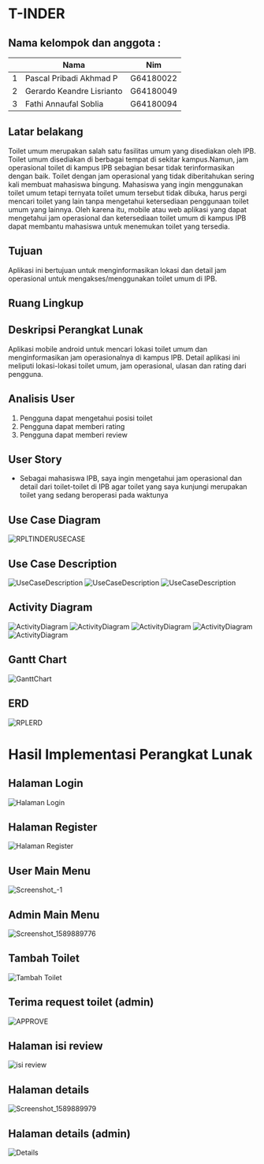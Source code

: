 # T-INDER

## Nama kelompok dan anggota :
<table>
    <thead>
        <tr>
            <th></th>
            <th>Nama</th>
            <th>Nim</th>
        </tr>
    </thead>
    <tbody>
        <tr>
            <td>1</td>
            <td>Pascal Pribadi Akhmad P</td>
            <td>G64180022</td>
        </tr>
        <tr>
            <td>2</td>
            <td>Gerardo Keandre Lisrianto</td>
            <td>G64180049</td>
        </tr>
        <tr>
            <td>3</td>
            <td>Fathi Annaufal Soblia</td>
            <td>G64180094</td>
        </tr>
    </tbody>
</table>

## Latar belakang
Toilet umum merupakan salah satu fasilitas umum yang disediakan oleh IPB. Toilet umum disediakan di berbagai tempat di sekitar kampus.Namun, jam operasional toilet di kampus IPB sebagian besar tidak terinformasikan dengan baik. Toilet dengan jam operasional yang tidak diberitahukan sering kali membuat mahasiswa bingung. Mahasiswa yang ingin menggunakan toilet umum tetapi ternyata toilet umum tersebut tidak dibuka, harus pergi mencari toilet yang lain tanpa mengetahui ketersediaan penggunaan toilet umum yang lainnya. Oleh karena itu, mobile atau web aplikasi yang dapat mengetahui jam operasional dan ketersediaan toilet umum di kampus IPB dapat membantu mahasiswa untuk menemukan toilet yang tersedia.

## Tujuan
Aplikasi ini bertujuan untuk menginformasikan lokasi dan detail jam operasional untuk mengakses/menggunakan toilet umum di IPB.

## Ruang Lingkup


## Deskripsi Perangkat Lunak
Aplikasi mobile android untuk mencari lokasi toilet umum dan menginformasikan jam operasionalnya di kampus IPB. Detail aplikasi ini meliputi lokasi-lokasi toilet umum, jam operasional, ulasan dan rating dari pengguna.

## Analisis User
1. Pengguna dapat mengetahui posisi toilet
2. Pengguna dapat memberi rating
3. Pengguna dapat memberi review

## User Story
* Sebagai mahasiswa IPB, saya ingin mengetahui jam operasional dan detail dari toilet-toilet di IPB agar toilet yang saya kunjungi merupakan toilet yang sedang beroperasi pada waktunya

## Use Case Diagram
![RPLTINDERUSECASE](https://user-images.githubusercontent.com/60166788/82266950-4a109900-9995-11ea-8667-7c0b660e4767.png)

## Use Case Description
![UseCaseDescription](img/UCD1.png)
![UseCaseDescription](img/UCD2.png)
![UseCaseDescription](img/UCD3.png)

## Activity Diagram
![ActivityDiagram](img/AD1.png)
![ActivityDiagram](img/AD2.png)
![ActivityDiagram](img/AD3.png)
![ActivityDiagram](img/AD4.png)
![ActivityDiagram](img/AD5.png)

## Gantt Chart
![GanttChart](img/GANTT.png)

## ERD
![RPLERD](https://user-images.githubusercontent.com/60166788/82265017-3adb1c80-9990-11ea-9c13-6d1ed99468d5.png)
# Hasil Implementasi Perangkat Lunak
## Halaman Login
![Halaman Login](img/H_LOGIN.png)
## Halaman Register
![Halaman Register](img/H_REGISTER.png)
## User Main Menu
![Screenshot_-1](https://user-images.githubusercontent.com/60166788/82326678-677e4b00-9a07-11ea-96d8-bd6f0883c70a.png)
## Admin Main Menu
![Screenshot_1589889776](https://user-images.githubusercontent.com/60166788/82326882-ba580280-9a07-11ea-9046-187a213d47a9.png)
## Tambah Toilet
![Tambah Toilet](img/H_ADD_TOILET.png)
## Terima request toilet (admin)
![APPROVE](img/H_APPROVE_TOILET.png)
## Halaman isi review
![isi review](img/H_ISI_REVIEW.png)
## Halaman details 
![Screenshot_1589889979](https://user-images.githubusercontent.com/60166788/82327237-4c600b00-9a08-11ea-97bf-1dd4520092eb.png)
## Halaman details (admin)
![Details](img/H_DETAILS.png)
